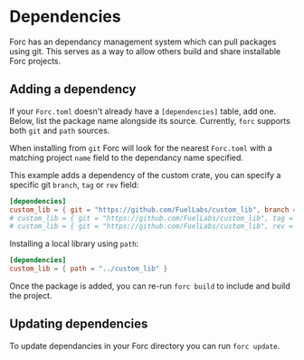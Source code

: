 # Dependencies

Forc has an dependancy management system which can pull packages using git. This serves as a way to allow others build and share installable Forc projects.

## Adding a dependency

If your `Forc.toml` doesn't already have a `[dependencies]` table, add one. Below, list the package name alongside its source. Currently, `forc` supports both `git` and `path` sources.

When installing from `git` Forc will look for the nearest `Forc.toml` with a matching project `name` field to the dependancy name specified.

This example adds a dependency of the custom crate, you can specify a specific git `branch`, `tag` or `rev` field:

```toml
[dependencies]
custom_lib = { git = "https://github.com/FuelLabs/custom_lib", branch = "master" }
# custom_lib = { git = "https://github.com/FuelLabs/custom_lib", tag = "v0.0.1" }
# custom_lib = { git = "https://github.com/FuelLabs/custom_lib", rev = "87f80bdf323e2d64e213895d0a639ad468f4deff" }
```

Installing a local library using `path`:

```toml
[dependencies]
custom_lib = { path = "../custom_lib" }
```

Once the package is added, you can re-run `forc build` to include and build the project.

## Updating dependencies

To update dependancies in your Forc directory you can run `forc update`.
